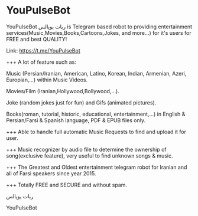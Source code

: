 # YouPulseBot

YouPulseBot ربات یوپالس is Telegram based robot to providing entertainment services(Music,Movies,Books,Cartoons,Jokes, and more...) for it's users for FREE and best QUALITY!

Link: https://t.me/YouPulseBot

+++ A lot of feature such as:

   Music (Persian/Iranian, American, Latino, Korean, Indian, Armenian, Azeri, Europian,...) within Music Videos.

   Movies/Film (Iranian,Hollywood,Bollywood,...).

   Joke (random jokes just for fun) and Gifs (animated pictures).

   Books(roman, tutorial, historic, educational, entertainment,...) in English & Persian/Farsi & Spanish language, PDF & EPUB files only.


+++ Able to handle full automatic Music Requests to find and upload it for user.

+++ Music recognizer by audio file to determine the ownership of song(exclusive feature), very useful to find unknown songs & music.

+++ The Greatest and Oldest entertainment telegram robot for Iranian and all of Farsi speakers since year 2015.

+++ Totally FREE and SECURE and without spam.

ربات یوپالس

YouPulseBot

